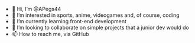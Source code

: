 - 👋 Hi, I’m @APegs44
- 👀 I’m interested in sports, anime, videogames and, of course, coding
- 🌱 I’m currently learning front-end development
- 💞️ I’m looking to collaborate on simple projects that a junior dev would do
- 📫 How to reach me, via GitHub

<!---
APegs44/APegs44 is a ✨ special ✨ repository because its `README.md` (this file) appears on your GitHub profile.
You can click the Preview link to take a look at your changes.
--->
